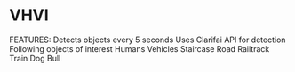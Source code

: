 # VHVI
FEATURES:
  Detects objects every 5 seconds
  Uses Clarifai API for detection
  Following objects of interest
    Humans
    Vehicles
    Staircase
    Road
    Railtrack
    Train
    Dog
    Bull
    
